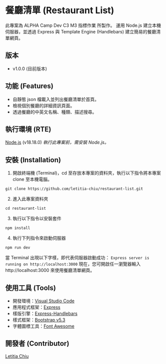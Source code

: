# 餐廳清單 (Restaurant List)
此專案為 ALPHA Camp Dev C3 M3 指標作業 所製作。
運用 Node.js 建立本機伺服器，並透過 Express 與 Template Engine (Handlebars) 建立簡易的餐廳清單網頁。

## 版本
- v1.0.0 (目前版本)

## 功能 (Features)
- 自靜態 json 檔載入並列出餐廳清單於首頁。
- 檢視個別餐廳的詳細資訊頁面。
- 透過餐廳的中英文名稱、種類、描述搜尋。

## 執行環境 (RTE)
[Node.js](https://nodejs.org/) (v18.18.0)
*執行此專案前，需安裝 Node.js。*

## 安裝 (Installation)
1. 開啟終端機 (Terminal)，cd 至存放本專案的資料夾，執行以下指令將本專案 clone 至本機電腦。

```
git clone https://github.com/letitia-chiu/restaurant-list.git
```

2. 進入此專案資料夾

```
cd restaurant-list
```

3. 執行以下指令以安裝套件

```
npm install
```

4. 執行下列指令來啟動伺服器 

```
npm run dev
```

當 Terminal 出現以下字樣，即代表伺服器啟動成功：
`Express server is running on http://localhost:3000`
現在，您可開啟任一瀏覽器輸入 http://localhost:3000 來使用餐廳清單網頁。

## 使用工具 (Tools)
- 開發環境：[Visual Studio Code](https://visualstudio.microsoft.com/zh-hant/)
- 應用程式框架：[Express](https://www.npmjs.com/package/express)
- 樣版引擎：[Express-Handlebars](https://www.npmjs.com/package/express-handlebars)
- 樣式框架：[Bootstrap v5.3](https://getbootstrap.com/docs/5.3/getting-started/download/)
- 字體圖標工具：[Font Awesome](https://fontawesome.com/)

## 開發者 (Contributor)
[Letitia Chiu](https://github.com/letitia-chiu)